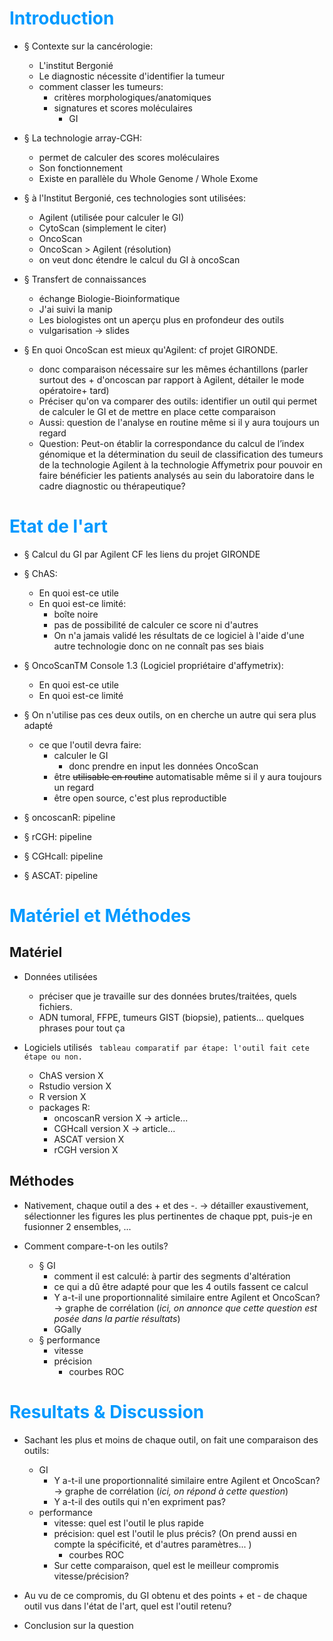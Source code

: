 # <span style="color:#0099ff"> Introduction
- § Contexte sur la cancérologie: 
    - L'institut Bergonié
    - Le diagnostic nécessite d'identifier la tumeur
    - comment classer les tumeurs:
        - critères morphologiques/anatomiques
        - signatures et scores moléculaires
            - GI
- § La technologie array-CGH: 
    - permet de calculer des scores moléculaires
    - Son fonctionnement
    - Existe en parallèle du Whole Genome / Whole Exome
    
- § à l'Institut Bergonié, ces technologies sont utilisées:
    - Agilent (utilisée pour calculer le GI)
    - CytoScan (simplement le citer)
    - OncoScan
    - OncoScan > Agilent (résolution)
    - on veut donc étendre le calcul du GI à oncoScan


- § Transfert de connaissances
    - échange Biologie-Bioinformatique
    - J'ai suivi la manip
    - Les biologistes ont un aperçu plus en profondeur des outils
    - vulgarisation -> slides


- § En quoi OncoScan est mieux qu'Agilent: cf projet GIRONDE.
    - donc comparaison nécessaire sur les mêmes échantillons (parler surtout des + d'oncoscan par rapport à Agilent, détailer le mode opératoire+ tard)
    - Préciser qu'on va comparer des outils: identifier un outil qui permet de calculer le GI et de mettre en place cette comparaison
    - Aussi: question de l'analyse en routine même si il y aura toujours un regard
    - Question: Peut-on établir la correspondance du calcul de l’index génomique et la détermination du seuil de classification des tumeurs de la technologie Agilent à la technologie Affymetrix pour pouvoir en faire bénéficier les patients analysés au sein du laboratoire dans le cadre diagnostic ou thérapeutique?



<div style="page-break-after: always"></div>

# <span style="color:#0099ff"> Etat de l'art
- § Calcul du GI par Agilent
    CF les liens du projet GIRONDE

- § ChAS:
    - En quoi est-ce utile
    - En quoi est-ce limité: 
        - boîte noire
        - pas de possibilité de calculer ce score ni d'autres
        - On n'a jamais validé les résultats de ce logiciel à l'aide d'une autre technologie donc on ne connaît pas ses biais

- § OncoScanTM Console 1.3 (Logiciel propriétaire d'affymetrix):
    - En quoi est-ce utile
    - En quoi est-ce limité

- § On n'utilise pas ces deux outils, on en cherche un autre qui sera plus adapté
    - ce que l'outil devra faire:
        - calculer le GI
            - donc prendre en input les données OncoScan
        - être ~~utilisable en routine~~ automatisable  même si il y aura toujours un regard
        - être open source, c'est plus reproductible

- § oncoscanR:
    pipeline

- § rCGH:
    pipeline
    
- § CGHcall:
    pipeline 

- § ASCAT:
    pipeline

<div style="page-break-after: always"></div>

# <span style="color:#0099ff"> Matériel et Méthodes
## Matériel
- Données utilisées
    - préciser que je travaille sur des données brutes/traitées, quels fichiers.
    - ADN tumoral, FFPE, tumeurs GIST (biopsie), patients... quelques phrases pour tout ça

- Logiciels utilisés
    ` tableau comparatif par étape: l'outil fait cete étape ou non.`
    - ChAS version X
    - Rstudio version X
    - R version X
    - packages R: 
        - oncoscanR version X -> article...
        - CGHcall version X -> article...
        - ASCAT version X
        - rCGH version X
    
## Méthodes
- Nativement, chaque outil a des + et des -. -> détailler exaustivement, sélectionner les figures les plus pertinentes de chaque ppt, puis-je en fusionner 2 ensembles, ...

- Comment compare-t-on les outils?
    - § GI
        - comment il est calculé: à partir des segments d'altération
        - ce qui a dû être adapté pour que les 4 outils fassent ce calcul
        - Y a-t-il une proportionnalité similaire entre Agilent et OncoScan? -> graphe de corrélation (*ici, on annonce que cette question est posée dans la partie résultats*)
        - GGally
    - § performance
        - vitesse
        - précision
            - courbes ROC



<div style="page-break-after: always"></div>

# <span style="color:#0099ff"> Resultats & Discussion

- Sachant les plus et moins de chaque outil, on fait une comparaison des outils:
    - GI
        - Y a-t-il une proportionnalité similaire entre Agilent et OncoScan? -> graphe de corrélation (*ici, on répond à cette question*)
        - Y a-t-il des outils qui n'en expriment pas?
    - performance
        - vitesse: quel est l'outil le plus rapide
        - précision: quel est l'outil le plus précis? (On prend aussi en compte la spécificité, et d'autres paramètres... )
            - courbes ROC
        - Sur cette comparaison, quel est le meilleur compromis vitesse/précision?
- Au vu de ce compromis, du GI obtenu et des points + et - de chaque outil vus dans l'état de l'art, quel est l'outil retenu?

- Conclusion sur la question
